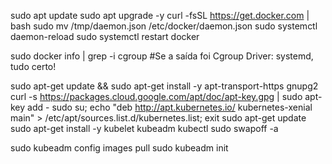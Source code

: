 sudo apt update
sudo apt upgrade -y
curl -fsSL https://get.docker.com | bash
sudo mv /tmp/daemon.json  /etc/docker/daemon.json
sudo systemctl daemon-reload
sudo systemctl restart docker

sudo docker info | grep -i cgroup
#Se a saída foi Cgroup Driver: systemd, tudo certo!

sudo apt-get update && sudo apt-get install -y apt-transport-https gnupg2
curl -s https://packages.cloud.google.com/apt/doc/apt-key.gpg | sudo apt-key add -
sudo su;  echo "deb http://apt.kubernetes.io/ kubernetes-xenial main" > /etc/apt/sources.list.d/kubernetes.list; exit
sudo apt-get update
sudo apt-get install -y kubelet kubeadm kubectl
sudo swapoff -a

sudo kubeadm config images pull
sudo kubeadm init